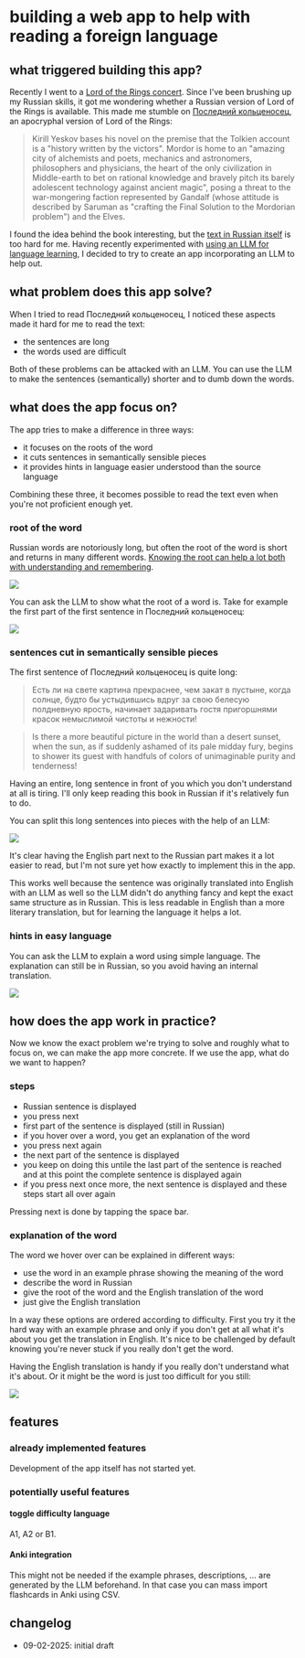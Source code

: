 # building a web app to help with reading a foreign language
## what triggered building this app?

Recently I went to a [Lord of the Rings concert](https://www.ccbrugge.be/agenda/4483/mystery-ensemble-by-la-chapelle-sauvage/the-music-of-the-lord-of-the-rings). Since I've been brushing up my Russian skills, it got me wondering whether a Russian version of Lord of the Rings is available. This made me stumble on [Последний кольценосец](https://en.wikipedia.org/wiki/The_Last_Ringbearer), an apocryphal version of Lord of the Rings:

> Kirill Yeskov bases his novel on the premise that the Tolkien account is a "history written by the victors". Mordor is home to an "amazing city of alchemists and poets, mechanics and astronomers, philosophers and physicians, the heart of the only civilization in Middle-earth to bet on rational knowledge and bravely pitch its barely adolescent technology against ancient magic", posing a threat to the war-mongering faction represented by Gandalf (whose attitude is described by Saruman as "crafting the Final Solution to the Mordorian problem") and the Elves.

I found the idea behind the book interesting, but the [text in Russian itself](https://fan.lib.ru/e/eskov/last_ringlord.shtml) is too hard for me. Having recently experimented with [using an LLM for language learning](https://mini-computer.tail1ad9dd.ts.net/posts/how-to-use-llms-for-learning-a-language-ru), I decided to try to create an app incorporating an LLM to help out. 

## what problem does this app solve?

When I tried to read Последний кольценосец, I noticed these aspects made it hard for me to read the text:

- the sentences are long
- the words used are difficult

Both of these problems can be attacked with an LLM. You can use the LLM to make the sentences (semantically) shorter and to dumb down the words.

## what does the app focus on?

The app tries to make a difference in three ways:

- it focuses on the roots of the word
- it cuts sentences in semantically sensible pieces
- it provides hints in language easier understood than the source language

Combining these three, it becomes possible to read the text even when you're not proficient enough yet.

### root of the word

Russian words are notoriously long, but often the root of the word is short and returns in many different words. [Knowing the root can help a lot both with understanding and remembering](http://russian.cornell.edu/grammar/html/gr11_a_a.htm).

![](verbs-with-root-каз.png)

You can ask the LLM to show what the root of a word is. Take for example the first part of the first sentence in Последний кольценосец:

![](ask-llm-root-word.png)

### sentences cut in semantically sensible pieces

The first sentence of Последний кольценосец is quite long:

> Есть ли на свете картина прекраснее, чем закат в пустыне, когда солнце, будто бы устыдившись вдруг за свою белесую полдневную ярость, начинает задаривать гостя пригоршнями красок немыслимой чистоты и нежности!

> Is there a more beautiful picture in the world than a desert sunset, when the sun, as if suddenly ashamed of its pale midday fury, begins to shower its guest with handfuls of colors of unimaginable purity and tenderness!

Having an entire, long sentence in front of you which you don't understand at all is tiring. I'll only keep reading this book in Russian if it's relatively fun to do. 

You can split this long sentences into pieces with the help of an LLM:

![](ask-llm-split-sentence-in-semantically-sensible-pieces.png)

It's clear having the English part next to the Russian part makes it a lot easier to read, but I'm not sure yet how exactly to implement this in the app.

This works well because the sentence was originally translated into English with an LLM as well so the LLM didn't do anything fancy and kept the exact same structure as in Russian. This is less readable in English than a more literary translation, but for learning the language it helps a lot.

### hints in easy language

You can ask the LLM to explain a word using simple language. The explanation can still be in Russian, so you avoid having an internal translation.

![](ask-llm-explain-word-simple-language.png)

## how does the app work in practice?

Now we know the exact problem we're trying to solve and roughly what to focus on, we can make the app more concrete. If we use the app, what do we want to happen?

### steps

- Russian sentence is displayed
- you press next
- first part of the sentence is displayed (still in Russian)
- if you hover over a word, you get an explanation of the word
- you press next again
- the next part of the sentence is displayed
- you keep on doing this untile the last part of the sentence is reached and at this point the complete sentence is displayed again
- if you press next once more, the next sentence is displayed and these steps start all over again

Pressing next is done by tapping the space bar.

### explanation of the word

The word we hover over can be explained in different ways:

- use the word in an example phrase showing the meaning of the word
- describe the word in Russian
- give the root of the word and the English translation of the word
- just give the English translation

In a way these options are ordered according to difficulty. First you try it the hard way with an example phrase and only if you don't get at all what it's about you get the translation in English. It's nice to be challenged by default knowing you're never stuck if you really don't get the word.

Having the English translation is handy if you really don't understand what it's about.
Or it might be the word is just too difficult for you still:

![](word-too-difficult-judged-by-llm.png)


## features

### already implemented features

Development of the app itself has not started yet.

### potentially useful features

#### toggle difficulty language

A1, A2 or B1.

#### Anki integration

This might not be needed if the example phrases, descriptions, ... are generated by the LLM beforehand. In that case you can mass import flashcards in Anki using CSV.

## changelog

- 09-02-2025: initial draft